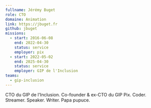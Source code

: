 ```yaml
---
fullname: Jérémy Buget
role: CTO
domaine: Animation
link: https://jbuget.fr
github: jbuget
missions:
  - start: 2016-06-08
    end: 2022-04-30
    status: service
    employer: pix
  - start: 2022-05-02
    end: 2025-04-30
    status: service
    employer: GIP de l'Inclusion
teams:
  - gip-inclusion
---
```

CTO du GIP de l'Inclusion. Co-founder & ex-CTO du GIP Pix. Coder. Streamer. Speaker. Writer. Papa pupuce.